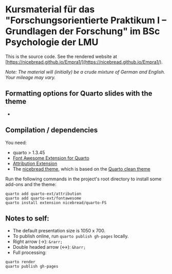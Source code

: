 # Kursmaterial für das "Forschungsorientierte Praktikum I – Grundlagen der Forschung" im BSc Psychologie der LMU

This is the source code. See the rendered website at [https://nicebread.github.io/Empra1/](https://nicebread.github.io/Empra1/).

*Note: The material will (initially) be a crude mixture of German and English. Your mileage may vary.*

## Formatting options for Quarto slides with the theme

- 

## Compilation / dependencies

You need:

- quarto > 1.3.45
- [Font Awesome Extension for Quarto](https://github.com/quarto-ext/fontawesome)
- [Attribution Extension](https://github.com/quarto-ext/attribution)
- The [nicebread theme](https://github.com/nicebread/quarto-FS), which is based on the [Quarto clean theme](https://github.com/grantmcdermott/quarto-revealjs-clean/tree/main)

Run the following commands in the project's root directory to install some add-ons and the theme:

```
quarto add quarto-ext/attribution
quarto add quarto-ext/fontawesome
quarto install extension nicebread/quarto-FS
```

## Notes to self:

- The default presentation size is 1050 x 700.
- To publish online, run `quarto publish gh-pages` locally.
- Right arrow (→): `&rarr;`
- Double headed arrow (↔): `&harr;`
- Full processing:

```
quarto render
quarto publish gh-pages
```